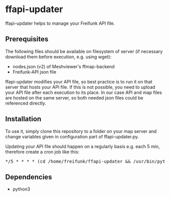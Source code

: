 # ffapi-updater
ffapi-updater helps to manage your Freifunk API file.

## Prerequisites
The following files should be available on filesystem of server (if necessary 
download them before execution, e.g. using wget):
- nodes.json (v2) of Meshviewer's ffmap-backend
- Freifunk-API json file 

ffapi-updater modifies your API file, so best practice is to run it on that 
server that hosts your API file. If this is not possible, you need to 
upload your API file after each execution to its place. In our case API and
map files are hosted on the same server, so both needed json files could be 
referenced directly.

## Installation
To use it, simply clone this repository to a folder on your map server and 
change variables given in configuration part of ffapi-updater.py.

Updating your API file should happen on a regularly basis e.g. each 5 min, 
therefore create a cron job like this: 

<pre>
*/5 * * * * (cd /home/freifunk/ffapi-updater && /usr/bin/python3 /home/freifunk/ffapi-updater/ffapi-updater.py >/home/freifunk/ffapi-updater/ffapi-updater.log 2>&1)
</pre>

## Dependencies
- python3

